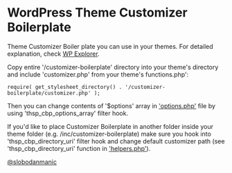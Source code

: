 WordPress Theme Customizer Boilerplate
=================================================

Theme Customizer Boiler plate you can use in your themes. For detailed explanation, check [WP Explorer][1].

Copy entire '/customizer-boilerplate' directory into your theme's directory and include 'customizer.php' from your theme's functions.php':

    require( get_stylesheet_directory() . '/customizer-boilerplate/customizer.php' );

Then you can change contents of '$options' array in ['options.php'][2] file by using 'thsp_cbp_options_array' filter hook.

If you'd like to place Customizer Boilerplate in another folder inside your theme folder (e.g. /inc/customizer-boilerplate) make sure you hook into 'thsp_cbp_directory_uri' filter hook and change default customizer path (see 'thsp_cbp_directory_uri' function in ['helpers.php'][3]).

[@slobodanmanic][4]

  [1]: http://www.wpexplorer.com/theme-customizer-boilerplate/
  [2]: customizer-boilerplate/options.php#L28
  [3]: customizer-boilerplate/helpers.php#L9
  [4]: http://twitter.com/slobodanmanic